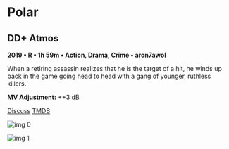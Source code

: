 # Polar

## DD+ Atmos

**2019 • R • 1h 59m • Action, Drama, Crime • aron7awol**

When a retiring assassin realizes that he is the target of a hit, he winds up back in the game going head to head with a gang of younger, ruthless killers.

**MV Adjustment:** ++3 dB

[Discuss](https://www.avsforum.com/threads/bass-eq-for-filtered-movies.2995212/post-57503442)  [TMDB](483906)

![img 0](https://i.imgur.com/dwtobKD.jpg)

![img 1](https://i.imgur.com/fG9JFkj.png)


